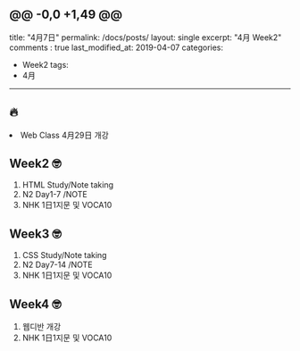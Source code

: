 @@ -0,0 +1,49 @@
---
title: "4月7日"
permalink: /docs/posts/
layout: single
excerpt: "4月 Week2"
comments : true
last_modified_at: 2019-04-07
categories:
  - Week2
tags:
  - 4月
---
## 🔥
<html>
<head>
<li>Web Class 4月29日 개강</li>
</head>

<body>
<h2>Week2 🤓</h2>
<ol>
<li>HTML Study/Note taking</li>
<li>N2 Day1-7 /NOTE</li>
<li>NHK 1日1지문 및 VOCA10</li>
</ol>

<h2>Week3 🤓</h2>
<ol>
<li>CSS Study/Note taking</li>
<li>N2 Day7-14 /NOTE</li>
<li>NHK 1日1지문 및 VOCA10</li>
</ol>

<h2>Week4 🤓</h2>
<ol>
<li>웹디반 개강</li>
<li>NHK 1日1지문 및 VOCA10</li>
</ol>

</body>
</html>
